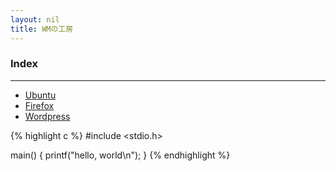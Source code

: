 ```yaml
---
layout: nil
title: WMの工房
---
```


### Index ###

---

* [Ubuntu](http://sites.google.com/site/wandererm/ubuntu)
* [Firefox](http://sites.google.com/site/wandererm/firefox)
* [Wordpress](http://sites.google.com/site/wandererm/wordpress)


{% highlight c %}
#include <stdio.h>

main() {
   printf("hello, world\n");
}
{% endhighlight %}
